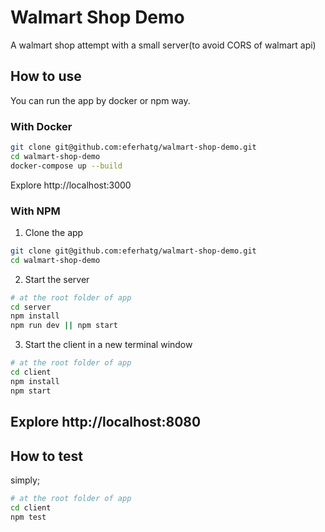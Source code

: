 # Walmart Shop Demo

A walmart shop attempt with a small server(to avoid CORS of walmart api)
## How to use
You can run the app by docker or npm way.
### With Docker

```sh
git clone git@github.com:eferhatg/walmart-shop-demo.git
cd walmart-shop-demo
docker-compose up --build
```
Explore http://localhost:3000
### With NPM
1. Clone the app
```sh
git clone git@github.com:eferhatg/walmart-shop-demo.git
cd walmart-shop-demo
```
2. Start the server
```sh
# at the root folder of app
cd server
npm install
npm run dev || npm start
```
3. Start the client
in a new terminal window
```sh
# at the root folder of app
cd client
npm install
npm start
```
Explore http://localhost:8080
---
## How to test
simply;
```sh
# at the root folder of app
cd client
npm test
```
